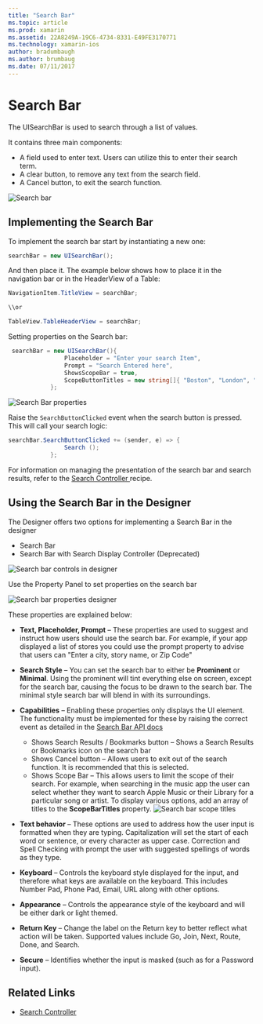 ```yaml
---
title: "Search Bar"
ms.topic: article
ms.prod: xamarin
ms.assetid: 22A8249A-19C6-4734-8331-E49FE3170771
ms.technology: xamarin-ios
author: bradumbaugh
ms.author: brumbaug
ms.date: 07/11/2017
---
```


# Search Bar

The UISearchBar is used to search through a list of values. 

It contains three main components: 

- A field used to enter text. Users can utilize this to enter their search term.
- A clear button, to remove any text from the search field.
- A Cancel button, to exit the search function.

![Search bar](searchbar-images/image1.png)

## Implementing the Search Bar

To implement the search bar  start by instantiating a new one:

```csharp
searchBar = new UISearchBar();
```

And then place it. The example below shows how to place it in the navigation bar or in the HeaderView of a Table:

```csharp
NavigationItem.TitleView = searchBar;

\\or

TableView.TableHeaderView = searchBar;
```

Setting properties on the Search bar:

```csharp
 searchBar = new UISearchBar(){
                Placeholder = "Enter your search Item",
                Prompt = "Search Entered here",
                ShowsScopeBar = true,
                ScopeButtonTitles = new string[]{ "Boston", "London", "SF" },
            };
```

![Search Bar properties](searchbar-images/image6.png)

Raise the `SearchButtonClicked` event when the search button is pressed. This will call your search logic:

```csharp
searchBar.SearchButtonClicked += (sender, e) => {
                Search ();
            };
```

For information on managing the presentation of the search bar and search results, refer to the [Search Controller ](https://developer.xamarin.com/recipes/ios/content_controls/search-controller/) recipe.

## Using the Search Bar in the Designer

The Designer offers two options for implementing a Search Bar in the designer

- Search Bar
- Search Bar with Search Display Controller (Deprecated)

![Search bar controls in designer](searchbar-images/image2.png)

Use the Property Panel to set properties on the search bar

![Search bar properties designer](searchbar-images/image3.png)

These properties are explained below:

- **Text, Placeholder, Prompt** – These properties are used to suggest and instruct how users should use the search bar. For example, if your app displayed a list of stores you could use the prompt property to advise that users can "Enter a city, story name, or Zip Code"
- **Search Style** – You can set the search bar to either be **Prominent** or **Minimal**. Using the prominent will tint everything else on screen, except for the search bar, causing the focus to be drawn to the search bar. The minimal style search bar will blend in with its surroundings.
- **Capabilities** – Enabling these properties only displays the UI element. The functionality must be implemented for these by raising the correct event as detailed in the [Search Bar API docs](https://developer.xamarin.com/api/type/UIKit.UISearchBar/)
    - Shows Search Results / Bookmarks button – Shows a Search Results or Bookmarks icon on the search bar
    - Shows Cancel button – Allows users to exit out of the search function. It is recommended that this is selected.
    - Shows Scope Bar – This allows users to limit the scope of their search. For example, when searching in the music app the user can select whether they want to search Apple Music or their Library for a particular song or artist. To display various options, add an array of titles to the **ScopeBarTitles** property.
    ![Search bar scope titles](searchbar-images/image4.png)

- **Text behavior** – These options are used to address how the user input is formatted when they are typing. Capitalization will set the start of each word or sentence, or every character as upper case. Correction and Spell Checking with prompt the user with suggested spellings of words as they type.
- **Keyboard** – Controls the keyboard style displayed for the input, and therefore what keys are available on the keyboard. This includes Number Pad, Phone Pad, Email, URL along with other options.
- **Appearance** – Controls the appearance style of the keyboard and will be either dark or light themed.
- **Return Key** – Change the label on the Return key to better reflect what action will be taken. Supported values include Go, Join, Next, Route, Done, and Search.
- **Secure** – Identifies whether the input is masked (such as for a Password input).

## Related Links

- [Search Controller](https://developer.xamarin.com/recipes/ios/content_controls/search-controller/)
